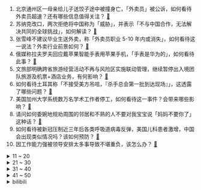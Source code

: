 1. 北京通州区一母亲给儿子送饺子途中被撞身亡，「外卖员」被公诉，如何看待外卖员超速？还有哪些信息值得关注？ [:link:](https://www.zhihu.com/question/566791295)
2. 苏纳克改口，两次拒绝将中国称为「威胁」，并表示「不与中国合作，无法解决共同的全球挑战」，如何解读？ [:link:](https://www.zhihu.com/question/566847429)
3. 张雪峰不建议毕业生送外卖，称「外卖员职业 5-10 年内或消失」，如何看待这一说法？外卖行业前景如何？ [:link:](https://www.zhihu.com/question/566821485)
4. 俄媒称拉夫罗夫回应戴苹果智能手表用苹果手机，「手表是华为的」，如何看待此事？ [:link:](https://www.zhihu.com/question/566839962)
5. 文旅部明确跨省旅游经营活动不再与风险区实施联动管理，继续暂停出入境团队旅游及机票+酒店业务，有何影响？ [:link:](https://www.zhihu.com/question/566858625)
6. 如何看待土耳其称「不接受美方吊唁，『杀手总会第一批到达现场』」，这透露了哪些问题？ [:link:](https://www.zhihu.com/question/566809190)
7. 美国加州大学系统数万名学术工作者停工，如何看待这一事件？会带来哪些影响？ [:link:](https://www.zhihu.com/question/566800570)
8. 请问如何委婉地规劝周围的邻居和不熟的人不要对我宝宝说「妈妈不要你了」这种话？ [:link:](https://www.zhihu.com/question/342744599)
9. 如何看待被新冠压制近三年后各类呼吸道病毒反弹，美国儿科患者激增，中国会出现类似情况吗？该如何预防？ [:link:](https://www.zhihu.com/question/566586983)
10. 因工作能力强被领导安排太多事导致不堪重负，该怎么办？ [:link:](https://www.zhihu.com/question/557900513)
<details>
<summary>11 ~ 20</summary>

11. 近年来，二三线城市高薪抢聘「清北」「双一流」等非师范生做中学教师，高中为何更偏爱顶尖综合类大学毕业生？ [:link:](https://www.zhihu.com/question/566792635)
12. 进了医保的「天价药」却难进医院，科室主任称「价格太高，会影响科室考核」，如何才能解决这一问题？ [:link:](https://www.zhihu.com/question/566777216)
13. 波兰外交部指责俄制导弹在波兰爆炸致 2 人死亡，称已召见俄大使，北约的防卫机制是怎样的？ [:link:](https://www.zhihu.com/question/566976333)
14. 如果我有金刚狼的自愈能力，能在拳击、格斗运动上取得多少成就？ [:link:](https://www.zhihu.com/question/559340581)
15. 网传一公司「拒绝录用山东服装学院一切学生」，涉事公司回应「站边」，如何看待此事件？ [:link:](https://www.zhihu.com/question/566793647)
16. 因孩子被插队家长持刀砍 7 岁女孩课桌，警方已介入，如何看待此事件？如何正确处理孩子与同学之间的纠纷？ [:link:](https://www.zhihu.com/question/566630033)
17. 11 月 14 日中医药股以岭药业、医疗器械股鱼跃医疗、殡葬第一股福成股份涨停，哪些信息值得关注？ [:link:](https://www.zhihu.com/question/566793099)
18. 进出山东新政策「不再查验 48 小时核检证明、集中隔离变居家隔离」，将带来哪些影响？ [:link:](https://www.zhihu.com/question/566811217)
19. 被《巫师3》生理意义上恶心到给差评有问题吗？ [:link:](https://www.zhihu.com/question/563761693)
20. 疯狂小杨哥被王海打假，若按照退一赔三或赔一个亿，如何看待此事？从法律角度该如何分析？ [:link:](https://www.zhihu.com/question/566640840)
</details>
<details>
<summary>21 ~ 30</summary>

21. 男子捕猎近千只野生鸟类竟是为了涮火锅吃，对此你怎么看，他将受到怎样的处罚？ [:link:](https://www.zhihu.com/question/566597123)
22. Chovy 获 TGA 2022 最佳电竞选手提名，对此你有什么想说的？ [:link:](https://www.zhihu.com/question/566820038)
23. 韩国食品在欧美国家很受欢迎，欧美白人吃播主播几乎都经常吃韩国特色食品，但没几个欧美主播吃中餐，为什么？ [:link:](https://www.zhihu.com/question/553110712)
24. 多地取消全员核酸检测，专家称「集中有限力量对付最大的劲敌」，还有哪些信息值得关注？ [:link:](https://www.zhihu.com/question/566781815)
25. 现在买12代酷睿还是等13代酷睿? [:link:](https://www.zhihu.com/question/546150995)
26. 不玩游戏稳定的笔记本电脑推荐? [:link:](https://www.zhihu.com/question/566265777)
27. 秋冬男生懒人通勤穿搭有哪些单品值得推荐？ [:link:](https://www.zhihu.com/question/562888417)
28. 有哪些来自陌生人给的温暖？ [:link:](https://www.zhihu.com/question/566793533)
29. 22-23 赛季 NBA 勇士 132:95 大胜马刺，普尔砍下全场最高 36 分，如何评价这场比赛？ [:link:](https://www.zhihu.com/question/566792814)
30. 11月15日世预赛中国男篮 80-67 战胜巴林队，锁定 2023 男篮世界杯名额，如何评价这场比赛? [:link:](https://www.zhihu.com/question/566723011)
</details>
<details>
<summary>31 ~ 40</summary>

31. 如何在不改人设的情况下使宇智波鼬灭族合理？ [:link:](https://www.zhihu.com/question/549357655)
32. 你吃过最好吃的夜宵是什么？ [:link:](https://www.zhihu.com/question/560783616)
33. 网文该怎样写好路人惊叹的部分呢？ [:link:](https://www.zhihu.com/question/566502478)
34. 大学生慢跑五公里30分钟很丢人吗？ [:link:](https://www.zhihu.com/question/558123200)
35. 能分享一首你常听的歌吗？ [:link:](https://www.zhihu.com/question/566493700)
36. 在你心目中，一顿合格的早餐是什么样子的？ [:link:](https://www.zhihu.com/question/565797663)
37. 《原神》为什么万叶挡雷神一刀，没人说战力崩了？ [:link:](https://www.zhihu.com/question/485387179)
38. 金庸笔下有哪些令人同情的反派角色？ [:link:](https://www.zhihu.com/question/563813946)
39. 国家卫健委称未对成人高血压诊断标准进行调整，如何看待这一表态？透露了哪些信息？ [:link:](https://www.zhihu.com/question/566856048)
40. 2024 年巴黎奥运会和残奥会吉祥物公布，如何评价它们的形象设计？ [:link:](https://www.zhihu.com/question/566779696)
</details>
<details>
<summary>41 ~ 50</summary>

41. 2022 年 10 月份社会消费品零售总额下降 0.5% ，哪些信息值得关注？ [:link:](https://www.zhihu.com/question/566789623)
42. 大学期间哪些行为有助于快速找到好工作或继续深造？ [:link:](https://www.zhihu.com/question/566655734)
43. 运动小白的第一把筋膜枪怎么选？ [:link:](https://www.zhihu.com/question/545899787)
44. 官渡之战如果袁绍取胜，谁最终最有可能一统天下？ [:link:](https://www.zhihu.com/question/45925260)
45. 巴菲特三季度 40 亿美元建仓台积电，从商业角度如何解读此举？ [:link:](https://www.zhihu.com/question/566783513)
46. 和跑步机类似，自行车骑行台是不是也有很大「吃灰」属性？ [:link:](https://www.zhihu.com/question/565571421)
47. 内心孤独且无人倾诉怎么办？ [:link:](https://www.zhihu.com/question/565550624)
48. 大学需不需要当班委，需不需要进学生会和社团？ [:link:](https://www.zhihu.com/question/554790726)
49. 11 月 15 日石家庄市增设免费核酸检测网点，会带来哪些影响？ [:link:](https://www.zhihu.com/question/566790469)
50. 颈部按摩仪哪个牌子比较好？ [:link:](https://www.zhihu.com/question/337875052)
</details><details>
<summary>bilibili</summary>

1. 亿 点 点 [:link:](//www.bilibili.com/video/BV13G4y1f7nP)
2. ⚡考 研 秘 籍⚡ [:link:](//www.bilibili.com/video/BV1h24y127fa)
3. 下课千万别睡觉！！ [:link:](//www.bilibili.com/video/BV1NP4y1m7g4)
4. 老年痴呆眼里的世界是这样的！ [:link:](//www.bilibili.com/video/BV1e841187R8)
5. 耗时3个月！我们做了一个干净免费的知识共享网站！中学选科/高考志愿/大学转专业/保研考研择校择专业/就业规划必备！ [:link:](//www.bilibili.com/video/BV1M24y127xb)
6. 下地干活，不就是为了那几只鸡吗 [:link:](//www.bilibili.com/video/BV1Md4y1c7eg)
7. 当你在校运会上唱起《孤勇者》并跳起了《爱你》| 南科大2022校运会开幕式力量举社表演 [:link:](//www.bilibili.com/video/BV1id4y1r7fm)
8. 尽绵薄之力，盼国风盛行 [:link:](//www.bilibili.com/video/BV1ed4y1r7gF)
9. “请等我失败死掉后，再来笑我吧” [:link:](//www.bilibili.com/video/BV1H84y1y7sU)
10. 我的第一条“vlog”，能上热门吗？ [:link:](//www.bilibili.com/video/BV1bG4y1f7fj)
<details>
<summary>11 ~ 20</summary>

11. 原神攻略UP主：这么肝，值得吗？ [:link:](//www.bilibili.com/video/BV1Wd4y1k756)
12. 《不听话挑战》 [:link:](//www.bilibili.com/video/BV1Ae4y1s71T)
13. 宝可梦世界锦标赛决赛 小智vs丹帝，完整版6V6全面对战 [:link:](//www.bilibili.com/video/BV1BP411c79f)
14. 一咬就爆汁的鸡腿 [:link:](//www.bilibili.com/video/BV1QP411c7oV)
15. 黑帮教父的心酸发家史，这也太励志了吧！ [:link:](//www.bilibili.com/video/BV1zg411s7iG)
16. “就一次，万一呢？” [:link:](//www.bilibili.com/video/BV1Vd4y1k7mx)
17. 巴尔泽布，我再也不登神啦！全58位角色秒杀散兵周本合集 [:link:](//www.bilibili.com/video/BV1v841187An)
18. 【医案寻踪】如何降低近视度数？I 近视，不过就是一门生意 [:link:](//www.bilibili.com/video/BV1xd4y1k7W8)
19. 【传染病简史1】霍乱：屠戮过亿，将人活活吸干的蓝死病 [:link:](//www.bilibili.com/video/BV1Yv4y1S713)
20. 【原神】纳西妲菩萨点化散孩儿 [:link:](//www.bilibili.com/video/BV1mG4y1t7yt)
</details>
<details>
<summary>21 ~ 30</summary>

21. 我是一名煤矿工人，这是我的最后一个夜班，也是最后一个井，平安退休 [:link:](//www.bilibili.com/video/BV1Et4y1N7Ws)
22. 健身10年无人知，妹妹露脸万人来，隔离第16天 [:link:](//www.bilibili.com/video/BV1eG4y1t7SK)
23. 粉丝-1 ！二男一女在酒店吸毒致幻后各种迷惑行为拉满，未完待续。 [:link:](//www.bilibili.com/video/BV1YW4y1s7xC)
24. （ 霸 凌 之 战 ）猫妹：无所谓 我会出手 [:link:](//www.bilibili.com/video/BV18841187nP)
25. 我用400天，做了一款让所有人免费商用的开源字体 [:link:](//www.bilibili.com/video/BV1sP411g7PZ)
26. 你小子就这么糊弄校领导的是罢 [:link:](//www.bilibili.com/video/BV1he4y1W73u)
27. 脑浆会比一般人要均匀些 [:link:](//www.bilibili.com/video/BV12G411w76m)
28. “你看，这个世界好温柔!” [:link:](//www.bilibili.com/video/BV1hG411F7uR)
29. 人在珠海，这是我们能拍的吗？！ [:link:](//www.bilibili.com/video/BV1Gg411q7Vo)
30. 【2022共创之夜】完整版回放：很高兴遇见你 [:link:](//www.bilibili.com/video/BV1n84y1y7Dr)
</details>
<details>
<summary>31 ~ 40</summary>

31. 逆徒！！！ [:link:](//www.bilibili.com/video/BV1J84y1y7U5)
32. 可是她是公主诶 [:link:](//www.bilibili.com/video/BV1Ce4y1W7ZR)
33. 用五边形画缠绕的五角星# 一学就会 [:link:](//www.bilibili.com/video/BV1v84y1y7pt)
34. 《美好的愿望》 [:link:](//www.bilibili.com/video/BV1CK411o7Lb)
35. 大学生精神有正常的吗 [:link:](//www.bilibili.com/video/BV1nd4y1k7EN)
36. 《关于我在重庆的一天》居家幻想版，大家居家都在吃什么呀～ [:link:](//www.bilibili.com/video/BV1bW4y1s7Ej)
37. 【原神】⚡妲 乐 器⚡ [:link:](//www.bilibili.com/video/BV16g411s7dM)
38. 【原神整活】 纳西妲：王   德   发！！？？ [:link:](//www.bilibili.com/video/BV1dP4y127ou)
39. 在舞台上千万不要和好朋友对视 [:link:](//www.bilibili.com/video/BV1xg411q7No)
40. 原来这些都不是全国统一的 [:link:](//www.bilibili.com/video/BV17841187BT)
</details>
<details>
<summary>41 ~ 50</summary>

41. 都怪我爱心泛滥，我有责任 [:link:](//www.bilibili.com/video/BV16G4y1t7cf)
42. 空：就你叫散兵啊？挺猖狂啊你！ [:link:](//www.bilibili.com/video/BV1Gd4y1b78T)
43. 修勾买菜，但是日语 [:link:](//www.bilibili.com/video/BV1RD4y1x7EW)
44. 有时候，笑着笑着就哭了… [:link:](//www.bilibili.com/video/BV1oP4y127DN)
45. 《 白 蛇 的 替 身 小 卖 部 2.0 》 [:link:](//www.bilibili.com/video/BV1eg411s7iE)
46. 众 神 归 位 [:link:](//www.bilibili.com/video/BV1MY411f77K)
47. 等了9年，这个男人终于亲手为我做了饭… [:link:](//www.bilibili.com/video/BV13K411Z7sj)
48. 大型活动穿大型西服！早就想好这一天，早就挑好这一身，为世界的伟丽！ [:link:](//www.bilibili.com/video/BV13841187kh)
49. 【STN快报6.5季13】小岛私密视频被一裸男曝光 [:link:](//www.bilibili.com/video/BV1624y1274p)
50. 珠海航展谢幕前最后一次表演，这个动作全世界都沉默 [:link:](//www.bilibili.com/video/BV1wY411f7jr)
</details>
<details>
<summary>51 ~ 60</summary>

51. 今儿去纽约给张伟丽加油！ [:link:](//www.bilibili.com/video/BV1yY411Z7xS)
52. 现在我精神状态良好！ [:link:](//www.bilibili.com/video/BV1AW4y1t7HN)
53. 路边的“野生代驾”，大家可得注意了！ [:link:](//www.bilibili.com/video/BV1s84y1y7bG)
54. 只要「有人受伤！」其余所有玩家全部死亡？？！ [:link:](//www.bilibili.com/video/BV1vD4y1x7d5)
55. 乐观奋斗的青春万岁！冷水浴健身可能有危险请勿模仿！ [:link:](//www.bilibili.com/video/BV1514y1W7KZ)
56. 特价切尔西 [:link:](//www.bilibili.com/video/BV1tv4y1S72z)
57. 有一瞬间甚至觉得这不是我们的地球 [:link:](//www.bilibili.com/video/BV1aW4y1x77q)
58. 珠海航展，你确定不是中东双十一？ [:link:](//www.bilibili.com/video/BV1wG4y1b7GF)
59. 东北不能失去酸菜！《二周目》 [:link:](//www.bilibili.com/video/BV18W4y1s7eP)
60. “𝙔𝙤𝙪'𝙧𝙚 𝙨𝙤 𝙗𝙚𝙖𝙪𝙩𝙞𝙛𝙪𝙡” [:link:](//www.bilibili.com/video/BV1we4y147D7)
</details>
<details>
<summary>61 ~ 70</summary>

61. 八九十年代的蓝鸟过家家玩具，可以隔空操控玩偶与场景互动 [:link:](//www.bilibili.com/video/BV1rG4y1f7eS)
62. 空投➕C4＝精准制导！【C4快乐阴人流#34】 [:link:](//www.bilibili.com/video/BV1cP4y1m7Wr)
63. 五个任务的隐藏后续，早看早做完 [:link:](//www.bilibili.com/video/BV1Re4y1W7qU)
64. 每天点开，公子不歪 [:link:](//www.bilibili.com/video/BV1zG4y1f7qd)
65. 怎么老师变声音了哇 [:link:](//www.bilibili.com/video/BV1dt4y1P7sx)
66. 关于抽象话的深度研究：为什么我们无法在网上好好说话？ [:link:](//www.bilibili.com/video/BV1Vd4y1b71B)
67. 养了几只水桶腰的猫··· [:link:](//www.bilibili.com/video/BV1iG411F7Fz)
68. 【禁毒科普】新型毒品：违禁催情药 “喵喵” [:link:](//www.bilibili.com/video/BV1t14y1W7F1)
69. 她非吃！还让闺蜜吃！到底能不能吃？ [:link:](//www.bilibili.com/video/BV1w84y1i7Qu)
70. 阿米娅，但是ikun [:link:](//www.bilibili.com/video/BV1W841187mF)
</details>
<details>
<summary>71 ~ 80</summary>

71. 安徽大哥半挂改房车，专做移动大酒店，一场6000块，月接待8000桌 [:link:](//www.bilibili.com/video/BV1WW4y147a9)
72. 一个蓄谋已久的视频～吃货喜力来啦！ [:link:](//www.bilibili.com/video/BV12d4y1F7Ao)
73. 《真  正  的  盾  山》 [:link:](//www.bilibili.com/video/BV1CY411Z7US)
74. 被这玩意撅死，敌人一整晚都睡不着觉 [:link:](//www.bilibili.com/video/BV1z84y1y7gN)
75. 【昊京】全网最详细昊京培养教程！强力主C战狼无敌 [:link:](//www.bilibili.com/video/BV1t24y127mJ)
76. 《 最  黑 西 游 》-六耳传大结局 [:link:](//www.bilibili.com/video/BV1Hd4y1k7qV)
77. 鸦片战争失败后，林则徐人生的最后10年是怎么过的？【细说紫禁·毛立平59】 [:link:](//www.bilibili.com/video/BV1Cd4y1F78F)
78. 面具会隐藏人本能的胆怯与羞涩 [:link:](//www.bilibili.com/video/BV1mP411c7nL)
79. 械问正传 [:link:](//www.bilibili.com/video/BV1wd4y1c74k)
80. 珠海航展：92A型9mm手枪如何关保险 [:link:](//www.bilibili.com/video/BV1FP4y1m7aj)
</details>
<details>
<summary>81 ~ 90</summary>

81. up主做了一个假营销号，发给相亲相爱一家人，他们是什么反应？ [:link:](//www.bilibili.com/video/BV1WP411c7Zi)
82. 世界杯看什么？四分钟告诉你！2022世界杯，诸神之黄昏！ [:link:](//www.bilibili.com/video/BV1YK411o7AZ)
83. 观众：这就是黑铁局吗? [:link:](//www.bilibili.com/video/BV1TD4y147r7)
84. 【原神恶搞】雷电将军太太…（2） [:link:](//www.bilibili.com/video/BV1EY411f72T)
85. 街边特辣冒烤鸭,加上泡面满满红油,一次吃过瘾! [:link:](//www.bilibili.com/video/BV1aG411F7gv)
86. 无 她，只 因 手 熟 尔！ [:link:](//www.bilibili.com/video/BV1XG411F7Sq)
87. 再也不相信爱情了 [:link:](//www.bilibili.com/video/BV1t8411873d)
88. ⚡️为爱冲锋死不了⚡️ [:link:](//www.bilibili.com/video/BV19t4y1P7Df)
89. “真新镇少年小智的25年”【小智宝可梦世界锦标赛决赛夺冠纪念MAD】 [:link:](//www.bilibili.com/video/BV1kG4y1t7FW)
90. 这些宝贝，惊艳诠释“何以中国” [:link:](//www.bilibili.com/video/BV1mg411s7xt)
</details>
<details>
<summary>91 ~ 100</summary>

91. 中国小伙历时半年，在阿富汗盖了一所学校，惊动了当地大佬 [:link:](//www.bilibili.com/video/BV11Y411Z7BT)
92. 【免费live2d模型】没有抽到草神纳西妲？没关系！现在就领取一个吧！ [:link:](//www.bilibili.com/video/BV1W14y1W7Ld)
93. 特 困 生 [:link:](//www.bilibili.com/video/BV1wG4y1b7uU)
94. 你掉的是这个大爱衣，还是小爱酱？？4K [:link:](//www.bilibili.com/video/BV1j14y1W7dN)
95. 这世界突然变得好奇怪（第一次踩雪的猫） [:link:](//www.bilibili.com/video/BV11e4y1W7ih)
96. 这桥......真的不能再贪了！！ [:link:](//www.bilibili.com/video/BV1v841187DR)
97. 我花两周，把阳台改造成对面邻居羡慕的样子！ [:link:](//www.bilibili.com/video/BV1F14y1W79j)
98. 这位阿姨教育出来的孩子一定很棒 [:link:](//www.bilibili.com/video/BV1Cd4y1F75c)
99. 韩国人为何不睡也要健身？双开门冰箱宽肩攻急我 [:link:](//www.bilibili.com/video/BV1Qt4y1P7Gd)
100. 收手吧阿散，外边全是黄毛 [:link:](//www.bilibili.com/video/BV1A84y1i7P7)
</details></details>
